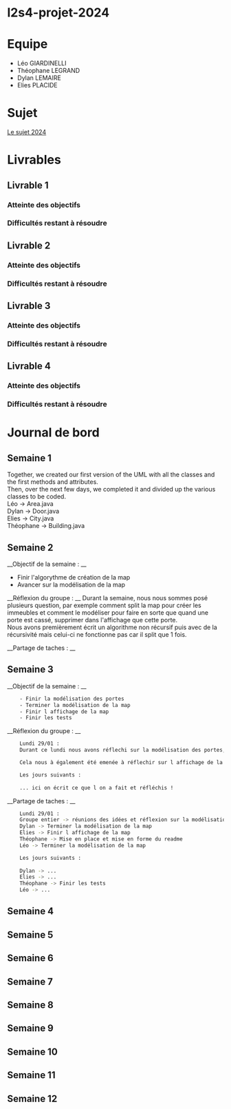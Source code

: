 # l2s4-projet-2024

# Equipe

- Léo GIARDINELLI
- Théophane LEGRAND
- Dylan LEMAIRE
- Elies PLACIDE

# Sujet

[Le sujet 2024](https://www.fil.univ-lille.fr/~varre/portail/l2s4-projet/sujet2024.pdf)

# Livrables

## Livrable 1

### Atteinte des objectifs

### Difficultés restant à résoudre

## Livrable 2

### Atteinte des objectifs

### Difficultés restant à résoudre

## Livrable 3

### Atteinte des objectifs

### Difficultés restant à résoudre

## Livrable 4

### Atteinte des objectifs

### Difficultés restant à résoudre

# Journal de bord

## Semaine 1
Together, we created our first version of the UML with all the classes and the first methods and attributes.  
Then, over the next few days, we completed it and divided up the various classes to be coded.  
Léo -> Area.java  
Dylan -> Door.java  
Elies -> City.java  
Théophane -> Building.java  

## Semaine 2
__Objectif de la semaine : __ 
- Finir l'algorythme de création de la map
- Avancer sur la modélisation de la map

__Réflexion du groupe :  __
Durant la semaine, nous nous sommes posé plusieurs question, par exemple comment split la map pour créer les immeubles et comment le modéliser pour faire en sorte que quand une porte est cassé, supprimer dans l'affichage que cette porte.  
Nous avons premièrement écrit un algorithme non récursif puis avec de la récursivité mais celui-ci ne fonctionne pas car il split que 1 fois.  


__Partage de taches : __  


## Semaine 3
__Objectif de la semaine : __ 
```bash
    - Finir la modélisation des portes
    - Terminer la modélisation de la map
    - Finir l affichage de la map
    - Finir les tests
```
__Réflexion du groupe :  __
```bash 
    Lundi 29/01 : 
    Durant ce lundi nous avons réflechi sur la modélisation des portes, ce qui nous a mené a la création d'une class enum pour la position des portes avec l ajout d'une hashmap enum/porte.

    Cela nous à également été emenée à réflechir sur l affichage de la map et l affichage des portes (ouvert et fermée) et nous avons réfléchi sur la methode de splitHorizontal et splitVertical en la modifiant sur un split en croix. 

    Les jours suivants :
    
    ... ici on écrit ce que l on a fait et réfléchis !

```
__Partage de taches : __
```bash   
    Lundi 29/01 :
    Groupe entier -> réunions des idées et réflexion sur la modélisation de la map et l affichage des pieces et des portes. 
    Dylan -> Terminer la modélisation de la map
    Elies -> Finir l affichage de la map
    Théophane -> Mise en place et mise en forme du readme  
    Léo -> Terminer la modélisation de la map

    Les jours suivants :
    
    Dylan -> ...    
    Elies -> ...
    Théophane -> Finir les tests
    Léo -> ...
```

## Semaine 4

## Semaine 5

## Semaine 6

## Semaine 7

## Semaine 8

## Semaine 9

## Semaine 10

## Semaine 11

## Semaine 12
